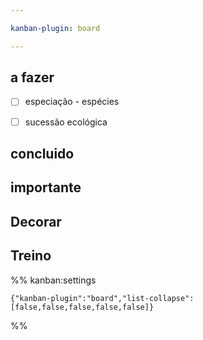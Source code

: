 ```yaml
---

kanban-plugin: board

---
```


## a fazer

- [ ] especiação - espécies
- [ ] sucessão ecológica


## concluido



## importante



## Decorar



## Treino





%% kanban:settings
```
{"kanban-plugin":"board","list-collapse":[false,false,false,false,false]}
```
%%